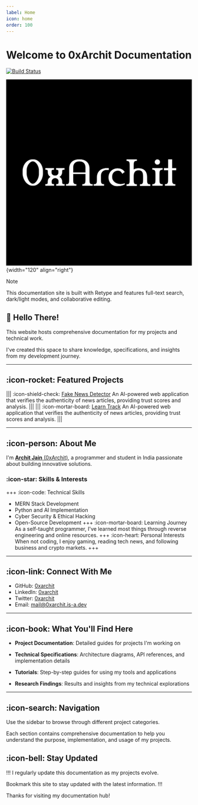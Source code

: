 ```yaml
---
label: Home
icon: home
order: 100
---
```


# Welcome to 0xArchit Documentation

[![Build Status](https://github.com/0xarchit/Docs-Hosting/actions/workflows/retype-action.yml/badge.svg)](https://github.com/0xarchit/Docs-Hosting/actions)

![](Public/0xarchit.png){width="120" align="right"}

> [!NOTE] 
> This documentation site is built with Retype and features full-text search, dark/light modes, and collaborative editing.

## 👋 Hello There!

This website hosts comprehensive documentation for my projects and technical work. 

I've created this space to share knowledge, specifications, and insights from my development journey.

---

## :icon-rocket: Featured Projects

||| :icon-shield-check: [Fake News Detector](FakeNews.md)
An AI-powered web application that verifies the authenticity of news articles, providing trust scores and analysis.
|||
||| :icon-mortar-board: [Learn Track](LearnTrack.md)
An AI-powered web application that verifies the authenticity of news articles, providing trust scores and analysis.
|||

---

## :icon-person: About Me

I'm [**Archit Jain** (0xArchit)](https://0xarchit.is-a.dev), a programmer and student in India passionate about building innovative solutions.

### :icon-star: Skills & Interests

+++ :icon-code: Technical Skills
- MERN Stack Development
- Python and AI Implementation
- Cyber Security & Ethical Hacking
- Open-Source Development
+++ :icon-mortar-board: Learning Journey
As a self-taught programmer, I've learned most things through reverse engineering and online resources.
+++ :icon-heart: Personal Interests
When not coding, I enjoy gaming, reading tech news, and following business and crypto markets.
+++

---

## :icon-link: Connect With Me

- GitHub: [0xarchit](https://github.com/0xarchit)
- LinkedIn: [0xarchit](https://www.linkedin.com/in/0xarchit/)
- Twitter: [0xarchit](https://x.com/0xarchit)
- Email: [mail@0xarchit.is-a.dev](mailto:mail@0xarchit.is-a.dev)

---

## :icon-book: What You'll Find Here

- **Project Documentation**: 
  Detailed guides for projects I'm working on

- **Technical Specifications**: 
  Architecture diagrams, API references, and implementation details

- **Tutorials**: 
  Step-by-step guides for using my tools and applications

- **Research Findings**: 
  Results and insights from my technical explorations

---

## :icon-search: Navigation

Use the sidebar to browse through different project categories. 

Each section contains comprehensive documentation to help you understand the purpose, implementation, and usage of my projects.

## :icon-bell: Stay Updated

!!!
I regularly update this documentation as my projects evolve. 

Bookmark this site to stay updated with the latest information.
!!!

Thanks for visiting my documentation hub!